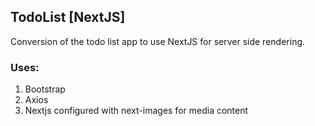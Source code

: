 ## TodoList [NextJS]
Conversion of the todo list app to use NextJS for server side rendering. 

### Uses:
1. Bootstrap
2. Axios
3. Nextjs configured with next-images for media content
